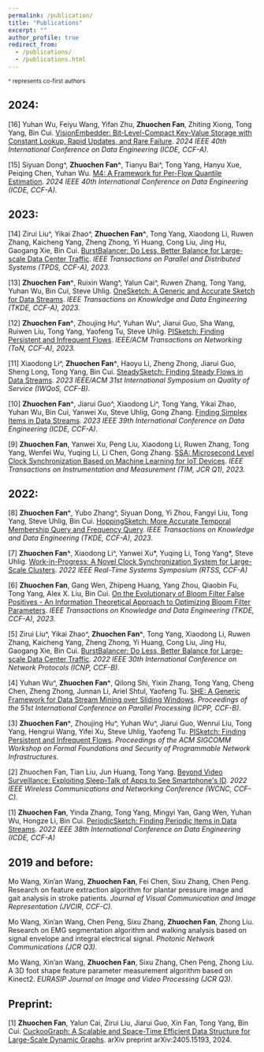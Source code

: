 ```yaml
---
permalink: /publication/
title: "Publications"
excerpt: ""
author_profile: true
redirect_from: 
  - /publications/
  - /publications.html
---
```

<small> ^ represents co-first authors</small>

## 2024:
  [16] Yuhan Wu, Feiyu Wang, Yifan Zhu, **Zhuochen Fan**, Zhiting Xiong, Tong Yang, Bin Cui. [VisionEmbedder: Bit-Level-Compact Key-Value Storage with Constant Lookup, Rapid Updates, and Rare Failure](../files/VisionEmbedder.pdf). *2024 IEEE 40th International Conference on Data Engineering (ICDE, CCF-A).*
  
  [15] Siyuan Dong^, **Zhuochen Fan^**, Tianyu Bai^, Tong Yang, Hanyu Xue, Peiqing Chen, Yuhan Wu. [M4: A Framework for Per-Flow Quantile Estimation](../files/M4.pdf). *2024 IEEE 40th International Conference on Data Engineering (ICDE, CCF-A).*
  
## 2023:
  [14] Zirui Liu^, Yikai Zhao^, **Zhuochen Fan^**, Tong Yang, Xiaodong Li, Ruwen Zhang, Kaicheng Yang, Zheng Zhong, Yi Huang, Cong Liu, Jing Hu, Gaogang Xie, Bin Cui. [BurstBalancer: Do Less, Better Balance for Large-scale Data Center Traffic](../files/BurstBalancer_TPDS.pdf). *IEEE Transactions on Parallel and Distributed Systems (TPDS, CCF-A), 2023.* 

  [13] **Zhuochen Fan^**, Ruixin Wang^, Yalun Cai^, Ruwen Zhang, Tong Yang, Yuhan Wu, Bin Cui, Steve Uhlig. [OneSketch: A Generic and Accurate Sketch for Data Streams](../files/OneSketch.pdf). *IEEE Transactions on Knowledge and Data Engineering (TKDE, CCF-A), 2023.*

  [12] **Zhuochen Fan^**, Zhoujing Hu^, Yuhan Wu^, Jiarui Guo, Sha Wang, Ruiwen Liu, Tong Yang, Yaofeng Tu, Steve Uhlig. [PISketch: Finding Persistent and Infrequent Flows](../files/PISketch_ToN.pdf). *IEEE/ACM Transactions on Networking (ToN, CCF-A), 2023.*

  [11] Xiaodong Li^, **Zhuochen Fan^**, Haoyu Li, Zheng Zhong, Jiarui Guo, Sheng Long, Tong Yang, Bin Cui. [SteadySketch: Finding Steady Flows in Data Streams](../files/SteadySketch_IWQoS.pdf). *2023 IEEE/ACM 31st International Symposium on Quality of Service (IWQoS, CCF-B).*

  [10] **Zhuochen Fan^**, Jiarui Guo^, Xiaodong Li^, Tong Yang, Yikai Zhao, Yuhan Wu, Bin Cui, Yanwei Xu, Steve Uhlig, Gong Zhang. [Finding Simplex Items in Data Streams](../files/X-Sketch.pdf). *2023 IEEE 39th International Conference on Data Engineering (ICDE, CCF-A).*

  [9] **Zhuochen Fan**, Yanwei Xu, Peng Liu, Xiaodong Li, Ruwen Zhang, Tong Yang, Wenfei Wu, Yuqing Li, Li Chen, Gong Zhang. [SSA: Microsecond Level Clock Synchronization Based on Machine Learning for IoT Devices](../files/SSA.pdf). *IEEE Transactions on Instrumentation and Measurement (TIM, JCR Q1), 2023.*

## 2022:
  [8] **Zhuochen Fan^**, Yubo Zhang^, Siyuan Dong, Yi Zhou, Fangyi Liu, Tong Yang, Steve Uhlig, Bin Cui. [HoppingSketch: More Accurate Temporal Membership Query and Frequency Query](../files/HoppingSketch.pdf). *IEEE Transactions on Knowledge and Data Engineering (TKDE, CCF-A), 2023.*

  [7] **Zhuochen Fan^**, Xiaodong Li^, Yanwei Xu*, Yuqing Li, Tong Yang*, Steve Uhlig. [Work-in-Progress: A Novel Clock Synchronization System for Large-Scale Clusters](../files/CAT-Sync.pdf). *2022 IEEE Real-Time Systems Symposium (RTSS, CCF-A)*

  [6] **Zhuochen Fan**, Gang Wen, Zhipeng Huang, Yang Zhou, Qiaobin Fu, Tong Yang, Alex X. Liu, Bin Cui. [On the Evolutionary of Bloom Filter False Positives - An Information Theoretical Approach to Optimizing Bloom Filter Parameters](../files/BloomFilter-FP.pdf). *IEEE Transactions on Knowledge and Data Engineering (TKDE, CCF-A), 2023.*

  [5] Zirui Liu^, Yikai Zhao^, **Zhuochen Fan^**, Tong Yang, Xiaodong Li, Ruwen Zhang, Kaicheng Yang, Zheng Zhong, Yi Huang, Cong Liu, Jing Hu, Gaogang Xie, Bin Cui. [BurstBalancer: Do Less, Better Balance for Large-scale Data Center Traffic](../files/BurstBalancer_ICNP.pdf). *2022 IEEE 30th International Conference on Network Protocols (ICNP, CCF-B).*

  [4] Yuhan Wu^, **Zhuochen Fan^**, Qilong Shi, Yixin Zhang, Tong Yang, Cheng Chen, Zheng Zhong, Junnan Li, Ariel Shtul, Yaofeng Tu. [SHE: A Generic Framework for Data Stream Mining over Sliding Windows](../files/SHE.pdf). *Proceedings of the 51st International Conference on Parallel Processing (ICPP, CCF-B).* 

  [3] **Zhuochen Fan^**, Zhoujing Hu^, Yuhan Wu^, Jiarui Guo, Wenrui Liu, Tong Yang, Hengrui Wang, Yifei Xu, Steve Uhlig, Yaofeng Tu. [PISketch: Finding Persistent and Infrequent Flows](../files/PISketch_SIGCOMMW.pdf). *Proceedings of the ACM SIGCOMM Workshop on Formal Foundations and Security of Programmable Network Infrastructures.*

  [2] Zhuochen Fan, Tian Liu, Jun Huang, Tong Yang. [Beyond Video Surveillance: Exploiting Sleep-Talk of Apps to See Smartphone's ID](../files/IDCam.pdf). *2022 IEEE Wireless Communications and Networking Conference (WCNC, CCF-C).* 

  [1] **Zhuochen Fan**, Yinda Zhang, Tong Yang, Mingyi Yan, Gang Wen, Yuhan Wu, Hongze Li, Bin Cui. [PeriodicSketch: Finding Periodic Items in Data Streams](../files/PeriodicSketch.pdf). *2022 IEEE 38th International Conference on Data Engineering (ICDE, CCF-A)*

## 2019 and before:

Mo Wang, Xin’an Wang, **Zhuochen Fan**, Fei Chen, Sixu Zhang, Chen Peng. Research on feature extraction algorithm for plantar pressure image and gait analysis in stroke patients. *Journal of Visual Communication and Image Representation (JVCIR, CCF-C).*

Mo Wang, Xin’an Wang, Chen Peng, Sixu Zhang, **Zhuochen Fan**, Zhong Liu. Research on EMG segmentation algorithm and walking analysis based on signal envelope and integral electrical signal. *Photonic Network Communications (JCR Q3).* 

Mo Wang, Xin’an Wang, **Zhuochen Fan**, Sixu Zhang, Chen Peng, Zhong Liu. A 3D foot shape feature parameter measurement algorithm based on Kinect2. *EURASIP Journal on Image and Video Processing (JCR Q3).*

## Preprint:
  [1] **Zhuochen Fan**, Yalun Cai, Zirui Liu, Jiarui Guo, Xin Fan, Tong Yang, Bin Cui. [CuckooGraph: A Scalable and Space-Time Efficient Data Structure for Large-Scale Dynamic Graphs](https://arxiv.org/pdf/2405.15193). arXiv preprint arXiv:2405.15193, 2024.


